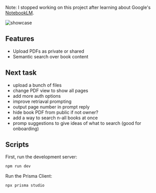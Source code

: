 Note: I stopped working on this project after learning about Google's [NotebookLM](https://blog.google/technology/ai/notebooklm-google-ai/).

![showcase](https://github.com/moritzWa/ai-quote-finder/blob/main/public/Google%20Chrome.gif)

## Features

- Upload PDFs as private or shared
- Semantic search over book content

## Next task

- upload a bunch of files
- change PDF view to show all pages
- add more auth options
- improve retriaval prompting
- output page number in prompt reply
- hide book PDF from public if not owner?
- add a way to search n-all books at once
- promp suggestions to give ideas of what to search (good for onboarding)

## Scripts

First, run the development server:

```bash
npm run dev
```

Run the Prisma Client:

```bash
npx prisma studio
```
